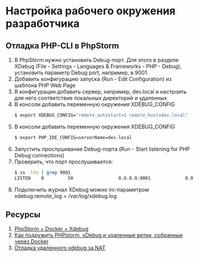 # Настройка рабочего окружения разработчика

## Отладка PHP-CLI в PhpStorm

1. В PhpStorm нужно установить Debug-порт. Для этого в разделе XDebug
   (File - Settings - Languages & Frameworks - PHP - Debug),
   установить параметр Debug port, например, в 9001.
2. Добавить конфигурацию запуска (Run - Edit Configuration) из шаблона PHP Web Page
3. В конфигурации добавить сервер, например, dev.local и настроить для него соответствие
   локальных директорий и удаленных
3. В консоли добавить переменную окружения XDEBUG_CONFIG
   ```bash
   $ export XDEBUG_CONFIG="remote_autostart=1 remote_host=dev.local"
   ```
4. В консоли добавить переменную окружения XDEBUG_CONFIG
   ```bash
   $ export PHP_IDE_CONFIG=serverName=dev.local
   ```
5. Запустить прослушивание Debug-порта (Run - Start listening for PHP Debug connections)
6. Проверить, что порт прослушивается:
   ```bash
   $ ss -ltn | grep 9001
   LISTEN    0         50                 0.0.0.0:9001             0.0.0.0:*
   ```
7. Подключить журнал XDebug можно ini-параметром xdebug.remote_log = /var/log/xdebug.log
 
## Ресурсы
1. [PhpStorm + Docker + Xdebug](https://blog.denisbondar.com/post/phpstorm_docker_xdebug)
2. [Как подружить PHPstorm, xDebug и удаленные ветки, собранные через Docker](https://habr.com/ru/post/423337/)
3. [Отладка удаленного xdebug за NAT](http://tokarchuk.ru/2017/07/remote-xdebug-behind-nat/)